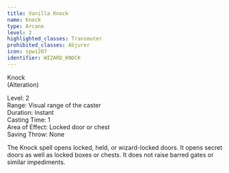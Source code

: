 ```yaml
---
title: Vanilla Knock
name: Knock
type: Arcane
level: 2
highlighted_classes: Transmuter
prohibited_classes: Abjurer
icon: spwi207
identifier: WIZARD_KNOCK
---
```

Knock  
(Alteration)  
  
Level: 2  
Range: Visual range of the caster  
Duration: Instant  
Casting Time: 1  
Area of Effect: Locked door or chest  
Saving Throw: None  
  
The Knock spell opens locked, held, or wizard-locked doors. It opens secret doors as well as locked boxes or chests. It does not raise barred gates or similar impediments.  

